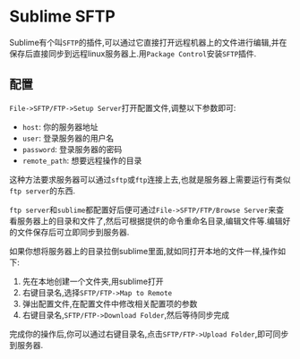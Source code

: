 # Sublime SFTP
Sublime有个叫`SFTP`的插件,可以通过它直接打开远程机器上的文件进行编辑,并在保存后直接同步到远程linux服务器上.用`Package Control`安装`SFTP`插件.

## 配置
`File->SFTP/FTP->Setup Server`打开配置文件,调整以下参数即可:

- `host`: 你的服务器地址
- `user`: 登录服务器的用户名
- `password`: 登录服务器的密码
- `remote_path`: 想要远程操作的目录

这种方法要求服务器可以通过`sftp`或`ftp`连接上去,也就是服务器上需要运行有类似`ftp server`的东西.

`ftp server`和`sublime`都配置好后便可通过`File->SFTP/FTP/Browse Server`来查看服务器上的目录和文件了,然后可根据提供的命令重命名目录,编辑文件等.编辑好的文件保存后可立即同步到服务器.

如果你想将服务器上的目录拉倒sublime里面,就如同打开本地的文件一样,操作如下:

1. 先在本地创建一个文件夹,用sublime打开
2. 右键目录名,选择`SFTP/FTP->Map to Remote`
3. 弹出配置文件,在配置文件中修改相关配置项的参数
4. 右键目录名,`SFTP/FTP->Download Folder`,然后等待同步完成

完成你的操作后,你可以通过右键目录名,点击`SFTP/FTP->Upload Folder`,即可同步到服务器.
